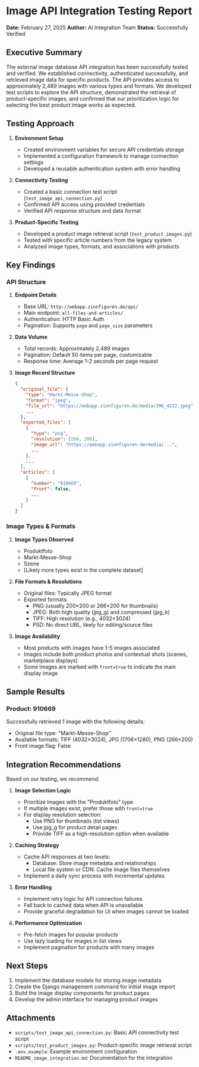 # Image API Integration Testing Report

**Date:** February 27, 2025
**Author:** AI Integration Team
**Status:** Successfully Verified

## Executive Summary

The external image database API integration has been successfully tested and verified. We established connectivity, authenticated successfully, and retrieved image data for specific products. The API provides access to approximately 2,489 images with various types and formats. We developed test scripts to explore the API structure, demonstrated the retrieval of product-specific images, and confirmed that our prioritization logic for selecting the best product image works as expected.

## Testing Approach

1. **Environment Setup**
   - Created environment variables for secure API credentials storage
   - Implemented a configuration framework to manage connection settings
   - Developed a reusable authentication system with error handling

2. **Connectivity Testing**
   - Created a basic connection test script (`test_image_api_connection.py`)
   - Confirmed API access using provided credentials
   - Verified API response structure and data format

3. **Product-Specific Testing**
   - Developed a product image retrieval script (`test_product_images.py`)
   - Tested with specific article numbers from the legacy system
   - Analyzed image types, formats, and associations with products

## Key Findings

### API Structure

1. **Endpoint Details**
   - Base URL: `http://webapp.zinnfiguren.de/api/`
   - Main endpoint: `all-files-and-articles/`
   - Authentication: HTTP Basic Auth
   - Pagination: Supports `page` and `page_size` parameters

2. **Data Volume**
   - Total records: Approximately 2,489 images
   - Pagination: Default 50 items per page, customizable
   - Response time: Average 1-2 seconds per page request

3. **Image Record Structure**
   ```json
   {
     "original_file": {
       "type": "Markt-Messe-Shop",
       "format": "jpeg",
       "file_url": "https://webapp.zinnfiguren.de/media/IMG_4222.jpeg",
       ...
     },
     "exported_files": [
       {
         "type": "png",
         "resolution": [266, 200],
         "image_url": "https://webapp.zinnfiguren.de/media/...",
         ...
       },
       ...
     ],
     "articles": [
       {
         "number": "910669",
         "front": false,
         ...
       }
     ]
   }
   ```

### Image Types & Formats

1. **Image Types Observed**
   - Produktfoto
   - Markt-Messe-Shop
   - Szene
   - [Likely more types exist in the complete dataset]

2. **File Formats & Resolutions**
   - Original files: Typically JPEG format
   - Exported formats:
     - PNG (usually 200×200 or 266×200 for thumbnails)
     - JPEG: Both high quality (jpg_g) and compressed (jpg_k)
     - TIFF: High resolution (e.g., 4032×3024)
     - PSD: No direct URL, likely for editing/source files

3. **Image Availability**
   - Most products with images have 1-5 images associated
   - Images include both product photos and contextual shots (scenes, marketplace displays)
   - Some images are marked with `front=true` to indicate the main display image

## Sample Results

### Product: 910669

Successfully retrieved 1 image with the following details:
- Original file type: "Markt-Messe-Shop"
- Available formats: TIFF (4032×3024), JPG (1706×1280), PNG (266×200)
- Front image flag: False

## Integration Recommendations

Based on our testing, we recommend:

1. **Image Selection Logic**
   - Prioritize images with the "Produktfoto" type
   - If multiple images exist, prefer those with `front=true`
   - For display resolution selection:
     - Use PNG for thumbnails (list views)
     - Use jpg_g for product detail pages
     - Provide TIFF as a high-resolution option when available

2. **Caching Strategy**
   - Cache API responses at two levels:
     - Database: Store image metadata and relationships
     - Local file system or CDN: Cache image files themselves
   - Implement a daily sync process with incremental updates

3. **Error Handling**
   - Implement retry logic for API connection failures
   - Fall back to cached data when API is unavailable
   - Provide graceful degradation for UI when images cannot be loaded

4. **Performance Optimization**
   - Pre-fetch images for popular products
   - Use lazy loading for images in list views
   - Implement pagination for products with many images

## Next Steps

1. Implement the database models for storing image metadata
2. Create the Django management command for initial image import
3. Build the image display components for product pages
4. Develop the admin interface for managing product images

## Attachments

- `scripts/test_image_api_connection.py`: Basic API connectivity test script
- `scripts/test_product_images.py`: Product-specific image retrieval script
- `.env.example`: Example environment configuration
- `README_image_integration.md`: Documentation for the integration
